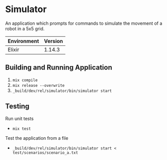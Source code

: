 # Simulator

An application which prompts for commands to simulate the movement of a robot in a 5x5 grid.

| Environment | Version |
| ----------- | --------|
| Elixir      | 1.14.3  |

## Building and Running Application

1. `mix compile`
2. `mix release --overwrite`
3. `_build/dev/rel/simulator/bin/simulator start`

## Testing

Run unit tests
- `mix test`

Test the application from a file
- `_build/dev/rel/simulator/bin/simulator start < test/scenarios/scenario_a.txt`
